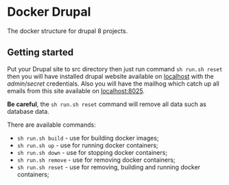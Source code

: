 # Docker Drupal

The docker structure for drupal 8 projects.

## Getting started

Put your Drupal site to src directory then just run command `sh run.sh reset` then you will have installed drupal
website available on [localhost](http://localhost) with the *admin*/*secret* credentials. Also you will have the mailhog which catch up all
emails from this site available on [localhost:8025](http://localhost:8025).

**Be careful**, the `sh run.sh reset` command will remove all data such as database data.

There are available commands:

* `sh run.sh build` - use for building docker images;
* `sh run.sh up` - use for running docker containers;
* `sh run.sh down` - use for stopping docker containers;
* `sh run.sh remove` - use for removing docker containers;
* `sh run.sh reset` - use for removing, building and running docker containers;
